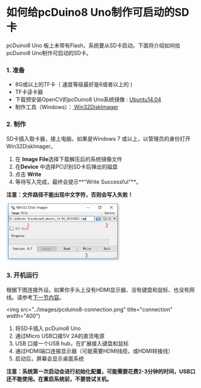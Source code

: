 # 如何给pcDuino8 Uno制作可启动的SD卡

pcDuino8 Uno 板上未带有Flash，系统要从SD卡启动。下面将介绍如何给pcDuino8 Uno制作可启动的SD卡。

### 1. 准备

* 8G或以上的TF卡（ 速度等级最好是6或者以上的 )
* TF卡读卡器
* 下载预安装OpenCV的pcDuino8 Uno系统镜像 : [Ubuntu14.04](http://yun.baidu.com/s/1nt1YGBZ#path=%252FpcDuino)
* 制作工具（Windows）：[ Win32DiskImager](http://yun.baidu.com/s/1nt1YGBZ#path=%252FpcDuino%252Ftools)

### 2. 制作

SD卡插入取卡器，接上电脑，如果是Windows 7 或以上，以管理员的身份打开Win32DiskImager。

1. 在 **Image File**选择下载解压后的系统镜像文件
2. 在**Device** 中选择PC识别SD卡后弹出的磁盘
3. 点击 **Write**
4. 等待写入完成，最终会提示**“Write Successful”**。

**注意：文件路径不能出现中文字符，否则会写入失败！**

<img src="../images/win32disk.png" title="win32disk" width="300">

### 3. 开机运行

根据下图连接外设。如果你手头上没有HDMI显示器、没有键盘和鼠标、也没有网线。请参考[下一节内容](post/2-2-vncviewer-via-usb-otg.md)。

<img src="../images/pcduino8-connection.png" title="connection" width="400")

1. 将SD卡插入 pcDuino8 Uno
2. 通过Micro USB口接5V 2A的直流电源
3. USB 口接一个USB hub，在扩展接入键盘和鼠标
4. 通过HDMI端口连接显示器（可能需要HDMI线缆，或HDMI转接线）
5. 启动后，屏幕会显示桌面系统

**注意：系统第一次启动会进行初始化配置，可能需要花费2-3分钟的时间，USB口还不能使用。在重启系统前，不要尝试关机。**

